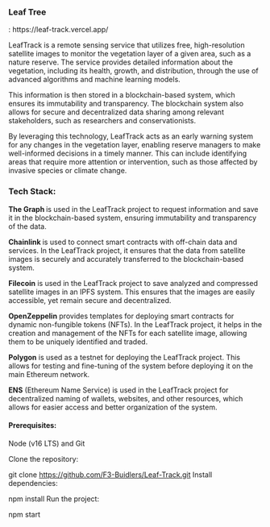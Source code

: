 <h3> Leaf Tree </h3>  : https://leaf-track.vercel.app/

LeafTrack is a remote sensing service that utilizes free, high-resolution satellite images to monitor the vegetation layer of a given area, such as a nature reserve. The service provides detailed information about the vegetation, including its health, growth, and distribution, through the use of advanced algorithms and machine learning models.

This information is then stored in a blockchain-based system, which ensures its immutability and transparency. The blockchain system also allows for secure and decentralized data sharing among relevant stakeholders, such as researchers and conservationists.

By leveraging this technology, LeafTrack acts as an early warning system for any changes in the vegetation layer, enabling reserve managers to make well-informed decisions in a timely manner. This can include identifying areas that require more attention or intervention, such as those affected by invasive species or climate change.


<h3>Tech Stack: </h3>

<b>The Graph </b> is used in the LeafTrack project to request information and save it in the blockchain-based system, ensuring immutability and transparency of the data.

<b>Chainlink </b> is used to connect smart contracts with off-chain data and services. In the LeafTrack project, it ensures that the data from satellite images is securely and accurately transferred to the blockchain-based system.

<b>Filecoin</b> is used in the LeafTrack project to save analyzed and compressed satellite images in an IPFS system. This ensures that the images are easily accessible, yet remain secure and decentralized.

<b>OpenZeppelin</b> provides templates for deploying smart contracts for dynamic non-fungible tokens (NFTs). In the LeafTrack project, it helps in the creation and management of the NFTs for each satellite image, allowing them to be uniquely identified and traded.

<b>Polygon</b> is used as a testnet for deploying the LeafTrack project. This allows for testing and fine-tuning of the system before deploying it on the main Ethereum network.

<b>ENS</b> (Ethereum Name Service) is used in the LeafTrack project for decentralized naming of wallets, websites, and other resources, which allows for easier access and better organization of the system.

<h4>Prerequisites:</h4> Node (v16 LTS) and Git

Clone the repository:

git clone https://github.com/F3-Buidlers/Leaf-Track.git
Install dependencies:

npm install
Run the project:

npm start

